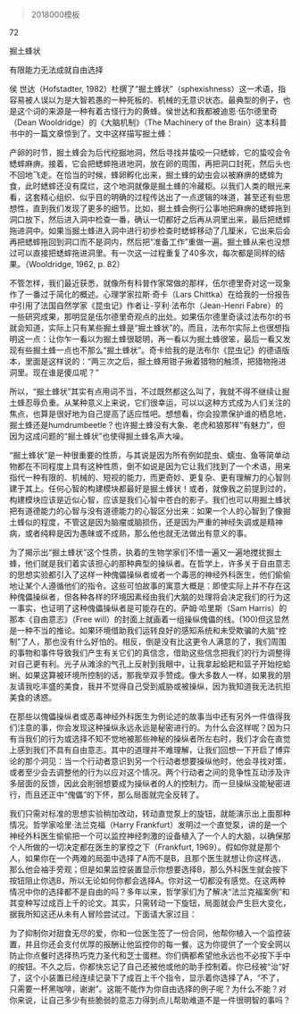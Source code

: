 # 
> 2018000模板




72

掘土蜂状

有限能力无法成就自由选择


侯 世达（Hofstadter, 1982）杜撰了“掘土蜂状”（sphexishness）这一术语，指容易被人误以为是大智若愚的一种死板的、机械的无意识状态。最典型的例子，也是这个词的来源是一种有着古怪行为的黄蜂。侯世达和我都被迪恩·伍尔德里奇（Dean Wooldridge）的《大脑机制》（The Machinery of the Brain）这本科普书中的一篇文章惊到了。文中这样描写掘土蜂：

产卵的时节，掘土蜂会为后代挖掘地洞，然后寻找并蛰咬一只蟋蟀，它的蛰咬会令蟋蟀麻痹。接着，它会把蟋蟀拖进地洞，放在卵的周围，再把洞口封死，然后头也不回地飞走。在恰当的时候，蜂卵孵化出来，掘土蜂的幼虫会以被麻痹的蟋蟀为食，此时蟋蟀还没有腐烂，这个地洞就像是掘土蜂的冷藏柜。以我们人类的眼光来看，这套精心组织、似乎目的明确的过程传达出了一点逻辑的味道，甚至还有些思想性，直到我们发现了更多的细节。比如，掘土蜂会例行公事地把麻痹的蟋蟀拖到洞口放下，然后进入洞中检查一番，确认一切都好之后再从洞里出来，最后把蟋蟀拖进洞中。如果当掘土蜂进入洞中进行初步检查时蟋蟀移动了几厘米，它出来后会再把蟋蟀拖回到洞口而不是洞内，然后把“准备工作”重做一遍。掘土蜂从来也没想过可以直接把蟋蟀拖进洞里。有一次这一过程重复了40多次，每次都是同样的结果。（Wooldridge, 1962, p. 82）



不管怎样，我们最近获悉，就像所有科普作家常做的那样，伍尔德里奇对这一现象作了一番过于简化的概述。心理学家拉斯·奇卡（Lars Chittka）在给我的一份报告中引用了法国自然学家《昆虫记》作者让-亨利·法布尔（Jean-Henri Fabre）的一些研究成果，那明显是伍尔德里奇观点的出处。如果伍尔德里奇读过法布尔的书就会知道，实际上只有某些掘土蜂是“掘土蜂状”的。而且，法布尔实际上也很想指明这一点：让你乍一看以为掘土蜂很聪明，再一看以为掘土蜂很笨，最后一看又发现有些掘土蜂一点也不那么“掘土蜂状”。奇卡给我的是法布尔《昆虫记》的德语版本，里面是这样说的：“两三次之后，掘土蜂用钳子揪着猎物的触须，把猎物拖进洞里。现在谁是傻瓜呢？”

所以，“掘土蜂状”其实有点用词不当，不过既然都这么叫了，我就不得不继续让掘土蜂忍辱负重。从某种意义上来说，它们很幸运，可以以这种方式成为人们关注的焦点，也算是很好地为自己提高了适应性吧。想想看，你会投票保护谁的栖息地，掘土蜂还是humdrumbeetle？也许掘土蜂没有大象、老虎和狼那样“有魅力”，但因为这成问题的“掘土蜂状”也使得掘土蜂名声大噪。

“掘土蜂状”是一种很重要的性质，与其说是因为所有例如昆虫、蠕虫、鱼等简单动物都在不同程度上具有这种性质，倒不如说是因为它让我们找到了一个术语，用来指代一种有限的、机械的、短视的能力，而更奇妙、更复杂、更有理解力的心智则建于其上。任何心智的构建模块都最好是掘土蜂状！或者，就像我之前提到过的，构建模块应该是近似心智，应该是我们心智中苍白的影子。我们也可以用掘土蜂状把有道德能力的心智与没有道德能力的心智区分出来：如果一个人的心智到了像掘土蜂似的程度，不管这是因为脑瘤或脑损伤，还是因为严重的神经失调或是精神病，或者纯粹是因为愚昧或不成熟，那么他也就无法做出有意义的事。

为了揭示出“掘土蜂状”这个性质，执着的生物学家们不惜一遍又一遍地搅扰掘土蜂，他们就是我们着实该担心的那种典型的操纵者。在哲学上，许多关于自由意志的思想实验都引入了这样一种傀儡操纵者或者一个毒恶的神经外科医生，他们偷偷地让某个人遵循他们的指令。这些可怕故事的寓意大概是：即使实际上并不存在这种傀儡操纵者，但各种各样的环境因素经由我们大脑的处理将会决定我们的行为这一事实，也证明了这种傀儡操纵者是可能存在的。萨姆·哈里斯（Sam Harris）的那本《自由意志》（Free will）的封面上就画着一组操纵傀儡的线。(100)但这显然是一种不当的推论。如果环境借助我们运转良好的感知系统和未受欺骗的大脑“控制”了人，那也没有什么好怕的。相反，倒是没有比这更令人满意的了，我们周围的事物和事件导致我们产生有关它们的真信念，借助这些信念把我们的行为调整得对自己更有利。光子从滩涂的气孔上反射到我眼中，让我拿起蛤耙和篮子开始挖蛤蜊。如果这算被环境所控制的话，那我举双手赞成。像大多数人一样，如果我的朋友请我吃丰盛的美食，我并不觉得自己受到威胁或被操纵，因为我知道我无法抗拒美食的诱惑。

在那些以傀儡操纵者或恶毒神经外科医生为例论述的故事当中还有另外一件值得我们注意的事，你会发现这种操纵永远永远是秘密进行的。为什么会这样呢？因为只有当我们的行为或选择不知不觉地被那些神秘的操纵者所左右时，我们才会在直觉上感到我们不具有自由意志。其中的道理并不难理解，让我们回想一下开启了博弈论的那个洞见：当一个行动者意识到另一个行动者想要操纵他时，他会寻找对策，或者至少会去调整他的行为以应对这个情况。两个行动者之间的竞争性互动涉及许多层面的反馈，因此会削弱想要成为操纵者的人的控制力。而一旦操纵没能秘密进行，而且还正中“傀儡”的下怀，那么局面就完全反转了。

我们只需对标准的思想实验稍加改动，转动直觉泵上的旋钮，就能演示出上面那种情况。哲学家哈里·法兰克福（Harry Frankfurt）发明过一个直觉泵，讲的是一个神经外科医生偷偷把一个可以监控神经刺激的设备植入了一个人的大脑，以确保那个人所做的一切决定都在医生的掌控之下（Frankfurt, 1969）。假如你就是那个人，如果你在一个两难的局面中选择了A而不是B，且那个医生就想让你这样选，那么他会袖手旁观；但是如果监控装置显示你想要选择B，那么外科医生就会按下按钮阻止你选B，所以无论如何你都会选择A。你对这一切都没有感觉。在这两种情况中你的选择都不是自由的吗？多年以来，哲学家们为了解决“法兰克福案例”和其变种写过成百上千的论文。其实，只需转动一下旋钮，局面就会产生巨大变化，据我所知这还从未有人冒险尝试过。下面请大家过目：

为了抑制你对甜食无尽的爱，你和一位医生签了一份合同，他帮你植入一个监控装置，并且你还会支付优厚的报酬让他监控你的每一餐。这为你提供了一个安全网以防止你点餐时选择热巧克力圣代和芝士蛋糕。你们俩都希望他永远也不必按下手中的按钮。不久之后，你都快忘记了自己还被他或他的助手控制着。你已经被“治”好了，这个小装置已经连续记录下了成百上千个指令，显示着你选择了A，“不了，只需要一杯黑咖啡，谢谢”。这能不能作为你自由选择的例子呢？为什么不能？对你来说，让自己多少有些脆弱的意志力得到点儿帮助难道不是一件很明智的事吗？




